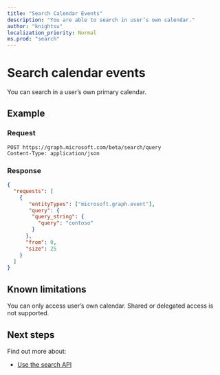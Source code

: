 ```yaml
---
title: "Search Calendar Events"
description: "You are able to search in user’s own calendar."
author: "knightsu"
localization_priority: Normal
ms.prod: "search"
---
```


# Search calendar events

You can search in a user’s own primary calendar.

## Example

### Request

```HTTP
POST https://graph.microsoft.com/beta/search/query
Content-Type: application/json
```

### Response

```json
{
  "requests": [
    {
       "entityTypes": ["microsoft.graph.event"],
       "query": {
        "query_string": {
          "query": "contoso"
        }
      },
      "from": 0,
      "size": 25
    }
  ]
}
```

## Known limitations

You can only access user’s own calendar. Shared or delegated access is not supported.

## Next steps

Find out more about:

- [Use the search API](/graph/api/resources/search-api-overview?view=graph-rest-beta)